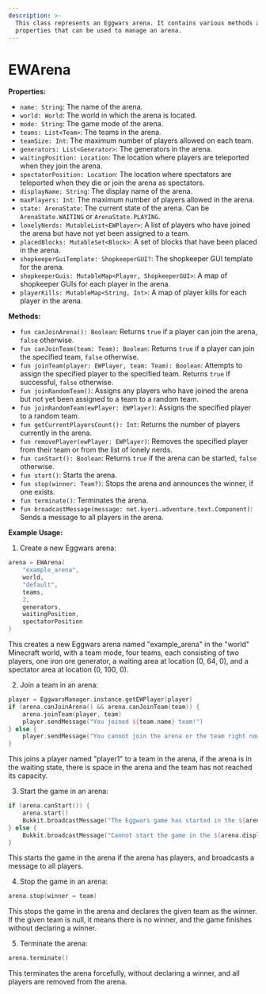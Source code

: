 ```yaml
---
description: >-
  This class represents an Eggwars arena. It contains various methods and
  properties that can be used to manage an arena.
---
```


# EWArena

**Properties:**

* `name: String`: The name of the arena.
* `world: World`: The world in which the arena is located.
* `mode: String`: The game mode of the arena.
* `teams: List<Team>`: The teams in the arena.
* `teamSize: Int`: The maximum number of players allowed on each team.
* `generators: List<Generator>`: The generators in the arena.
* `waitingPosition: Location`: The location where players are teleported when they join the arena.
* `spectatorPosition: Location`: The location where spectators are teleported when they die or join the arena as spectators.
* `displayName: String`: The display name of the arena.
* `maxPlayers: Int`: The maximum number of players allowed in the arena.
* `state: ArenaState`: The current state of the arena. Can be `ArenaState.WAITING` or `ArenaState.PLAYING`.
* `lonelyNerds: MutableList<EWPlayer>`: A list of players who have joined the arena but have not yet been assigned to a team.
* `placedBlocks: MutableSet<Block>`: A set of blocks that have been placed in the arena.
* `shopkeeperGuiTemplate: ShopkeeperGUI?`: The shopkeeper GUI template for the arena.
* `shopkeeperGuis: MutableMap<Player, ShopkeeperGUI>`: A map of shopkeeper GUIs for each player in the arena.
* `playerKills: MutableMap<String, Int>`: A map of player kills for each player in the arena.

**Methods:**

* `fun canJoinArena(): Boolean`: Returns `true` if a player can join the arena, `false` otherwise.
* `fun canJoinTeam(team: Team): Boolean`: Returns `true` if a player can join the specified team, `false` otherwise.
* `fun joinTeam(player: EWPlayer, team: Team): Boolean`: Attempts to assign the specified player to the specified team. Returns `true` if successful, `false` otherwise.
* `fun joinRandomTeam()`: Assigns any players who have joined the arena but not yet been assigned to a team to a random team.
* `fun joinRandomTeam(ewPlayer: EWPlayer)`: Assigns the specified player to a random team.
* `fun getCurrentPlayersCount(): Int`: Returns the number of players currently in the arena.
* `fun removePlayer(ewPlayer: EWPlayer)`: Removes the specified player from their team or from the list of lonely nerds.
* `fun canStart(): Boolean`: Returns `true` if the arena can be started, `false` otherwise.
* `fun start()`: Starts the arena.
* `fun stop(winner: Team?)`: Stops the arena and announces the winner, if one exists.
* `fun terminate()`: Terminates the arena.
* `fun broadcastMessage(message: net.kyori.adventure.text.Component)`: Sends a message to all players in the arena.

**Example Usage:**

1. Create a new Eggwars arena:

```kotlin
arena = EWArena(
    "example_arena",
    world,
    "default",
    teams,
    2,
    generators,
    waitingPosition,
    spectatorPosition
)
```

This creates a new Eggwars arena named "example\_arena" in the "world" Minecraft world, with a team mode, four teams, each consisting of two players, one iron ore generator, a waiting area at location (0, 64, 0), and a spectator area at location (0, 100, 0).

2. Join a team in an arena:

```kotlin
player = EggwarsManager.instance.getEWPlayer(player)
if (arena.canJoinArena() && arena.canJoinTeam(team)) {
    arena.joinTeam(player, team)
    player.sendMessage("You joined ${team.name} team!")
} else {
    player.sendMessage("You cannot join the arena or the team right now.")
}
```

This joins a player named "player1" to a team in the arena, if the arena is in the waiting state, there is space in the arena and the team has not reached its capacity.

3. Start the game in an arena:

```kotlin
if (arena.canStart()) {
    arena.start()
    Bukkit.broadcastMessage("The Eggwars game has started in the ${arena.displayName} arena!")
} else {
    Bukkit.broadcastMessage("Cannot start the game in the ${arena.displayName} arena!")
}
```

This starts the game in the arena if the arena has players, and broadcasts a message to all players.

4. Stop the game in an arena:

```kotlin
arena.stop(winner = team)
```

This stops the game in the arena and declares the given team as the winner. If the given team is null, it means there is no winner, and the game finishes without declaring a winner.

5. Terminate the arena:

```kotlin
arena.terminate()
```

This terminates the arena forcefully, without declaring a winner, and all players are removed from the arena.
